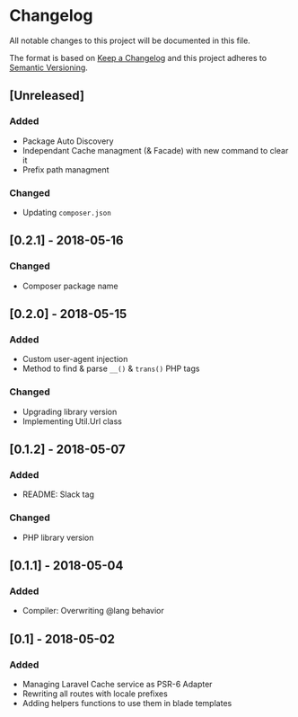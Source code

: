 # Changelog
All notable changes to this project will be documented in this file.

The format is based on [Keep a Changelog](http://keepachangelog.com/en/1.0.0/)
and this project adheres to [Semantic Versioning](http://semver.org/spec/v2.0.0.html).

## [Unreleased]
### Added
- Package Auto Discovery
- Independant Cache managment (& Facade) with new command to clear it
- Prefix path managment
### Changed
- Updating `composer.json`

## [0.2.1] - 2018-05-16
### Changed
- Composer package name

## [0.2.0] - 2018-05-15
### Added
- Custom user-agent injection
- Method to find & parse `__()` & `trans()` PHP tags
### Changed
- Upgrading library version
- Implementing Util.Url class

## [0.1.2] - 2018-05-07
### Added
- README: Slack tag
### Changed
- PHP library version

## [0.1.1] - 2018-05-04
### Added
- Compiler: Overwriting @lang behavior

## [0.1] - 2018-05-02
### Added
- Managing Laravel Cache service as PSR-6 Adapter
- Rewriting all routes with locale prefixes
- Adding helpers functions to use them in blade templates
